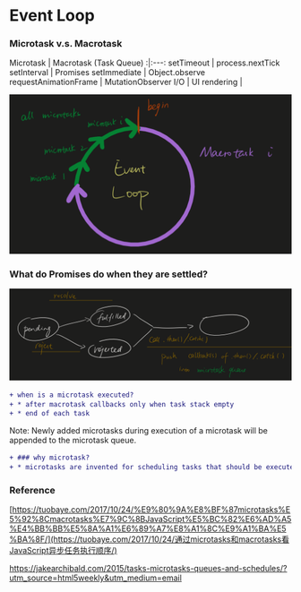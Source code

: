 # Event Loop

### Microtask v.s. Macrotask

Microtask | Macrotask (Task Queue) 
:|:---:
setTimeout | process.nextTick
setInterval | Promises
setImmediate | Object.observe
requestAnimationFrame | MutationObserver
I/O | 
UI rendering | 

![image](https://github.com/frostace/Front-End-Notes/blob/master/JavaScript/EventLoop.png)

### What do Promises do when they are settled?
![image](https://github.com/frostace/Front-End-Notes/blob/master/JavaScript/PromisePushCallbacks.png)

```diff
+ when is a microtask executed?
+ * after macrotask callbacks only when task stack empty
+ * end of each task
```
Note: Newly added microtasks during execution of a microtask will be appended to the microtask queue.

```diff
+ ### why microtask?
+ * microtasks are invented for scheduling tasks that should be executed immediately after the currently executed script ends.
```

### Reference

[https://tuobaye.com/2017/10/24/%E9%80%9A%E8%BF%87microtasks%E5%92%8Cmacrotasks%E7%9C%8BJavaScript%E5%BC%82%E6%AD%A5%E4%BB%BB%E5%8A%A1%E6%89%A7%E8%A1%8C%E9%A1%BA%E5%BA%8F/](https://tuobaye.com/2017/10/24/通过microtasks和macrotasks看JavaScript异步任务执行顺序/)

https://jakearchibald.com/2015/tasks-microtasks-queues-and-schedules/?utm_source=html5weekly&utm_medium=email